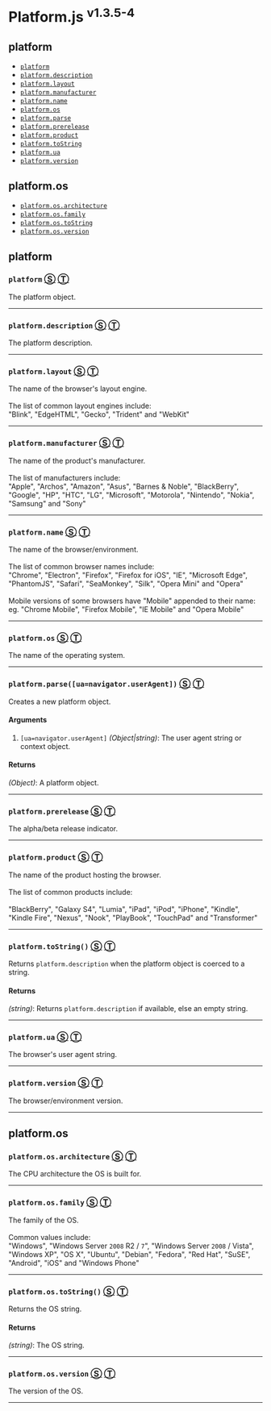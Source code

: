 # Platform.js <sup>v1.3.5-4</sup>

<!-- div class="toc-container" -->




<!-- div -->

## <a name="toc-platform"></a> platform

* <a href="#platform">`platform`</a>
* <a href="#platformdescription">`platform.description`</a>
* <a href="#platformlayout">`platform.layout`</a>
* <a href="#platformmanufacturer">`platform.manufacturer`</a>
* <a href="#platformname">`platform.name`</a>
* <a href="#platformos">`platform.os`</a>
* <a href="#platformparseuanavigatoruseragent">`platform.parse`</a>
* <a href="#platformprerelease">`platform.prerelease`</a>
* <a href="#platformproduct">`platform.product`</a>
* <a href="#platformtostring">`platform.toString`</a>
* <a href="#platformua">`platform.ua`</a>
* <a href="#platformversion">`platform.version`</a>

<!-- /div -->




<!-- div -->

## <a name="toc-platform-os"></a> platform.os

* <a href="#platformosarchitecture">`platform.os.architecture`</a>
* <a href="#platformosfamily">`platform.os.family`</a>
* <a href="#platformostostring">`platform.os.toString`</a>
* <a href="#platformosversion">`platform.os.version`</a>

<!-- /div -->

<!-- /div -->

<!-- div class="doc-container" -->




<!-- div -->

## platform




<!-- div -->

### <a name="platform"></a> `platform` [&#x24C8;](https://github.com/bestiejs/platform.js/blob/1.3.5-4/platform.js#L1046 "View in source") [&#x24C9;][1]

The platform object.

---

<!-- /div -->



<!-- div -->

### <a name="platformdescription"></a> `platform.description` [&#x24C8;](https://github.com/bestiejs/platform.js/blob/1.3.5-4/platform.js#L1054 "View in source") [&#x24C9;][1]

The platform description.

---

<!-- /div -->



<!-- div -->

### <a name="platformlayout"></a> `platform.layout` [&#x24C8;](https://github.com/bestiejs/platform.js/blob/1.3.5-4/platform.js#L1065 "View in source") [&#x24C9;][1]

The name of the browser's layout engine.
<br>
<br>
The list of common layout engines include:<br>
"Blink", "EdgeHTML", "Gecko", "Trident" and "WebKit"

---

<!-- /div -->



<!-- div -->

### <a name="platformmanufacturer"></a> `platform.manufacturer` [&#x24C8;](https://github.com/bestiejs/platform.js/blob/1.3.5-4/platform.js#L1078 "View in source") [&#x24C9;][1]

The name of the product's manufacturer.
<br>
<br>
The list of manufacturers include:<br>
"Apple", "Archos", "Amazon", "Asus", "Barnes & Noble", "BlackBerry",
"Google", "HP", "HTC", "LG", "Microsoft", "Motorola", "Nintendo",
"Nokia", "Samsung" and "Sony"

---

<!-- /div -->



<!-- div -->

### <a name="platformname"></a> `platform.name` [&#x24C8;](https://github.com/bestiejs/platform.js/blob/1.3.5-4/platform.js#L1094 "View in source") [&#x24C9;][1]

The name of the browser/environment.
<br>
<br>
The list of common browser names include:<br>
"Chrome", "Electron", "Firefox", "Firefox for iOS", "IE",
"Microsoft Edge", "PhantomJS", "Safari", "SeaMonkey", "Silk",
"Opera Mini" and "Opera"
<br>
<br>
Mobile versions of some browsers have "Mobile" appended to their name:<br>
eg. "Chrome Mobile", "Firefox Mobile", "IE Mobile" and "Opera Mobile"

---

<!-- /div -->



<!-- div -->

### <a name="platformos"></a> `platform.os` [&#x24C8;](https://github.com/bestiejs/platform.js/blob/1.3.5-4/platform.js#L1139 "View in source") [&#x24C9;][1]

The name of the operating system.

---

<!-- /div -->



<!-- div -->

### <a name="platformparseuanavigatoruseragent"></a> `platform.parse([ua=navigator.userAgent])` [&#x24C8;](https://github.com/bestiejs/platform.js/blob/1.3.5-4/platform.js#L253 "View in source") [&#x24C9;][1]

Creates a new platform object.




#### Arguments

1. `[ua=navigator.userAgent]` *(Object|string)*: The user agent string or context object.




#### Returns

*(Object)*: A platform object.

---

<!-- /div -->



<!-- div -->

### <a name="platformprerelease"></a> `platform.prerelease` [&#x24C8;](https://github.com/bestiejs/platform.js/blob/1.3.5-4/platform.js#L1102 "View in source") [&#x24C9;][1]

The alpha/beta release indicator.

---

<!-- /div -->



<!-- div -->

### <a name="platformproduct"></a> `platform.product` [&#x24C8;](https://github.com/bestiejs/platform.js/blob/1.3.5-4/platform.js#L1115 "View in source") [&#x24C9;][1]

The name of the product hosting the browser.
<br>
<br>
The list of common products include:
<br>
<br>
"BlackBerry", "Galaxy S4", "Lumia", "iPad", "iPod", "iPhone", "Kindle",
"Kindle Fire", "Nexus", "Nook", "PlayBook", "TouchPad" and "Transformer"

---

<!-- /div -->



<!-- div -->

### <a name="platformtostring"></a> `platform.toString()` [&#x24C8;](https://github.com/bestiejs/platform.js/blob/1.3.5-4/platform.js#L611 "View in source") [&#x24C9;][1]

Returns `platform.description` when the platform object is coerced to a string.




#### Returns

*(string)*: Returns `platform.description` if available, else an empty string.

---

<!-- /div -->



<!-- div -->

### <a name="platformua"></a> `platform.ua` [&#x24C8;](https://github.com/bestiejs/platform.js/blob/1.3.5-4/platform.js#L1123 "View in source") [&#x24C9;][1]

The browser's user agent string.

---

<!-- /div -->



<!-- div -->

### <a name="platformversion"></a> `platform.version` [&#x24C8;](https://github.com/bestiejs/platform.js/blob/1.3.5-4/platform.js#L1131 "View in source") [&#x24C9;][1]

The browser/environment version.

---

<!-- /div -->

<!-- /div -->




<!-- div -->

## platform.os




<!-- div -->

### <a name="platformosarchitecture"></a> `platform.os.architecture` [&#x24C8;](https://github.com/bestiejs/platform.js/blob/1.3.5-4/platform.js#L1147 "View in source") [&#x24C9;][1]

The CPU architecture the OS is built for.

---

<!-- /div -->



<!-- div -->

### <a name="platformosfamily"></a> `platform.os.family` [&#x24C8;](https://github.com/bestiejs/platform.js/blob/1.3.5-4/platform.js#L1160 "View in source") [&#x24C9;][1]

The family of the OS.
<br>
<br>
Common values include:<br>
"Windows", "Windows Server `2008` R2 / `7`", "Windows Server `2008` / Vista",
"Windows XP", "OS X", "Ubuntu", "Debian", "Fedora", "Red Hat", "SuSE",
"Android", "iOS" and "Windows Phone"

---

<!-- /div -->



<!-- div -->

### <a name="platformostostring"></a> `platform.os.toString()` [&#x24C8;](https://github.com/bestiejs/platform.js/blob/1.3.5-4/platform.js#L1176 "View in source") [&#x24C9;][1]

Returns the OS string.




#### Returns

*(string)*: The OS string.

---

<!-- /div -->



<!-- div -->

### <a name="platformosversion"></a> `platform.os.version` [&#x24C8;](https://github.com/bestiejs/platform.js/blob/1.3.5-4/platform.js#L1168 "View in source") [&#x24C9;][1]

The version of the OS.

---

<!-- /div -->

<!-- /div -->

<!-- /div -->




 [1]: #toc-platform "Jump back to the TOC."
